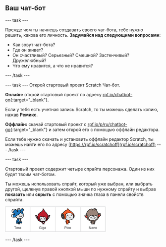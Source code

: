 ## Ваш чат-бот

--- task ---

Прежде чем ты начнешь создавать своего чат-бота, тебе нужно решить, какова его личность. **Задумайся над следующими вопросами**:

+ Как зовут чат-бота?
+ Где он живет?
+ Он счастливый? Серьезный? Смешной? Застенчивый? Дружелюбный?
+ Что ему нравится, а что не нравится?

--- /task ---

--- task --- Открой стартовый проект Scratch Чат-бот.

**Онлайн:** открой стартовый проект по адресу [rpf.io/chatbot-on](http://rpf.io/chatbot-on){:target="_blank"}.

Если у тебя есть учетная запись Scratch, то ты можешь сделать копию, нажав **Ремикс**.

**Оффлайн:** скачай стартовый проект с [rpf.io/p/ru/chatbot-go](http://rpf.io/p/ru-RU/chatbot-go){:target="_blank"} и затем открой его с помощью оффлайн редактора.

Если тебе нужно скачать и установить оффлайн редактор Scratch, ты можешь найти его по адресу [https://rpf.io/scratchoff](rpf.io/scratchoff) --- /task ---

--- task ---

Стартовый проект содержит четыре спрайта персонажа. Один из них будет твоим чат-ботом.

Ты можешь использовать спрайт, который уже выбран, или выбрать другой, щелкнув правой кнопкой мыши по нужному спрайту и выбрав **показать** или **скрыть** с помощью значка глаза в панели свойств спрайта.

![Выбери персонажа](images/chatbot-characters.png)

--- /task ---
